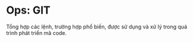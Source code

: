 # Ops: GIT

Tổng hợp các lệnh, trường hợp phổ biến, được sử dụng và xử lý trong quá trình phát triển mã code.